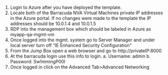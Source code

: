 1.	Login to Azure after you have deployed the template.
2.	Locate both of the Barracuda NVA Virtual Machines private IP addresses in the Azure portal. If no changes were made to the template the IP addresses should be 10.0.1.4 and 10.0.1.5
3.	RDP into the management box which should be labeled in Azure as myapp-qa-mgmt-vm
4.	Once logged into the mgmt. system go to Server Manager and under local server turn off “IE Enhanced Security Configuration”
5.	From the Jump Box open a web browser and go to http://privateIP:8000
6.	At the barracuda login use this info to login.
 a.	Username: admin
 b.	Password: Sw!mmingP00l
7.	Once logged in click on the Advanced Tab>Advanced Networking
